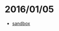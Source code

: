 # 2016/01/05
- [sandbox](https://bigdata-mindstorms.github.io/d3-playground/#https://bigdata-mindstorms.github.io/d3-playground/keeping-action/2016/01/05/sandbox.js)
